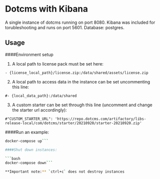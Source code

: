 # Dotcms with Kibana

A single instance of dotcms running on port 8080. Kibana was included for torubleshooting and runs on port 5601. Database: postgres.

## Usage

####Environment setup


1) A local path to license pack must be set here:

```
- {license_local_path}/license.zip:/data/shared/assets/license.zip
```

2) A local path to access data in the instance can be set uncommenting this line: 

```
#- {local_data_path}:/data/shared
```

3) A custom starter can be set through this line (uncomment and change the starter url accordingly): 

```
#"CUSTOM_STARTER_URL": 'https://repo.dotcms.com/artifactory/libs-release-local/com/dotcms/starter/20210920/starter-20210920.zip'
```

####Run an example:

```bash
docker-compose up```

####Shut down instances:

```bash
docker-compose down```

**Important note:** `ctrl+c` does not destroy instances


